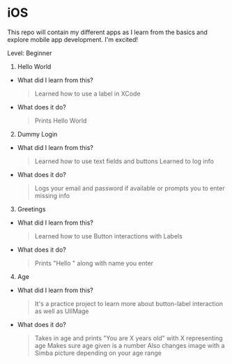 # iOS
This repo will contain my different apps as I learn from the basics and explore mobile app development. I'm excited!

Level: Beginner

1. Hello World
 - What did I learn from this?
   > Learned how to use a label in XCode
 - What does it do?
   > Prints Hello World 

2. Dummy Login
 - What did I learn from this?
   > Learned how to use text fields and buttons
   > Learned to log info
 - What does it do?
   > Logs your email and password if available or prompts you to enter missing info
   
3. Greetings
 - What did I learn from this?
   > Learned how to use Button interactions with Labels
 - What does it do?
   > Prints "Hello " along with name you enter

4. Age
 -  What did I learn from this?
    > It's a practice project to learn more about button-label interaction as well as UIIMage
 - What does it do?
   > Takes in age and prints "You are X years old" with X representing age
   > Makes sure age given is a number
   > Also changes image with a Simba picture depending on your age range
 
